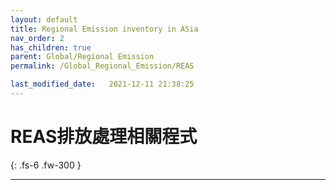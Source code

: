 ```yaml
---
layout: default
title: Regional Emission inventory in ASia
nav_order: 2
has_children: true
parent: Global/Regional Emission
permalink: /Global_Regional_Emission/REAS

last_modified_date:   2021-12-11 21:38:25
---
```


# REAS排放處理相關程式

{: .fs-6 .fw-300 }

---


